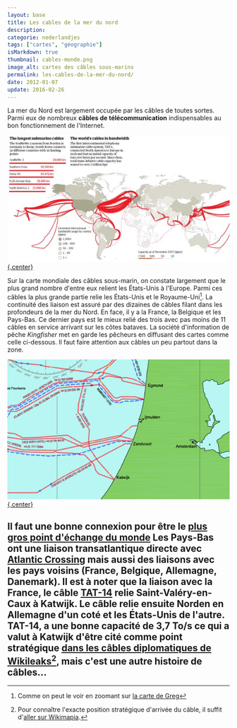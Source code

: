 ```yaml
---
layout: base
title: Les cables de la mer du nord
description: 
categorie: nederlandjes
tags: ["cartes", "géographie"]
isMarkdown: true
thumbnail: cables-monde.png
image_alt: cartes des câbles sous-marins
permalink: les-cables-de-la-mer-du-nord/
date: 2012-01-07
update: 2016-02-26
---
```




La mer du Nord est largement occupée par les câbles de toutes sortes. Parmi eux de nombreux **câbles de télécommunication** indispensables au bon fonctionnement de l'Internet.

[![cartes des câbles sous-marins](cables-monde.png){.center}](http://image.guardian.co.uk/sys-images/Technology/Pix/pictures/2008/02/01/SeaCableHi.jpg)

Sur la carte mondiale des câbles sous-marin, on constate largement que le plus grand nombre d'entre eux relient les États-Unis à l'Europe. Parmi ces câbles la plus grande partie relie les États-Unis et le Royaume-Uni[^1]. La continuité des liaison est assuré par des dizaines de câbles filant dans les profondeurs de la mer du Nord. En face, il y a la France, la Belgique et les Pays-Bas. Ce dernier pays est le mieux relié des trois avec pas moins de 11 câbles en service arrivant sur les côtes bataves. La société d'information de pêche *Kingfisher* met en garde les pêcheurs en diffusant des cartes comme celle ci-dessous. Il faut faire attention aux câbles un peu partout dans la zone.

[![les cables de la mer du Nord aux Pays-Bas](cables-mer-du-nord.png){.center}](/public/files/2015/NorthSea_KIS-ORCA-S_2015_Low-Res.pdf)

Il faut une bonne connexion pour être le [plus gros point d'échange du monde](/amsterdam-premier-point-d-echange-du-monde) Les Pays-Bas ont une liaison transatlantique directe avec [Atlantic Crossing](http://en.wikipedia.org/wiki/AC-1_%28cable_system%29) mais aussi des liaisons avec les pays voisins (France, Belgique, Allemagne, Danemark). Il est à noter que la liaison avec la France, le câble [TAT-14](http://en.wikipedia.org/wiki/TAT-14) relie **Saint-Valéry-en-Caux** à **Katwijk**. Le câble relie ensuite **Norden** en Allemagne d'un coté et les États-Unis de l'autre. TAT-14, a une bonne capacité de 3,7 To/s ce qui a valut à Katwijk d'être cité comme point stratégique [dans les câbles diplomatiques de Wikileaks](http://www.nrc.nl/nieuws/2010/12/06/wikileaks-publiceert-meest-controversiele-stuk-tot-nu-toe/)[^2], mais c'est une autre histoire de câbles...
---
[^1]: Comme on peut le voir en zoomant sur [la carte de Greg](http://www.cablemap.info/)
[^2]: Pour connaître l'exacte position stratégique d'arrivée du câble, il suffit d'[aller sur Wikimapia](http://wikimapia.org/18287200/nl/TAT-14-landing).
<!-- post notes:
http://image.guardian.co.uk/sys-images/Technology/Pix/pictures/2008/02/01/SeaCableHi.jpg
http://www.submarinecablemap.com/ 
http://www.cablemap.info/
http://www.kisca.org.uk/charts.htm
http://www.kis-orca.eu/downloads#.VXfe57yFb7B 
http://www.justmagic.com/GoogleMaps_SubmarineCables.html
--->
